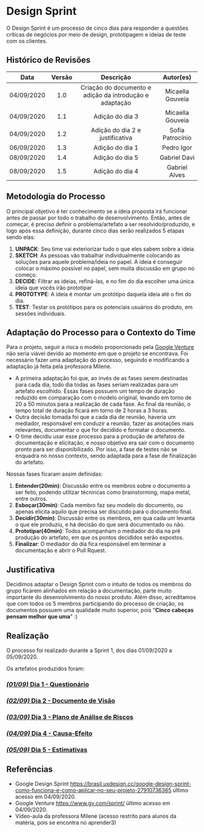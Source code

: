 # Design Sprint

O Design Sprint é um processo de cinco dias para responder a questões críticas de negócios por meio de design, prototipagem e ideias de teste com os clientes.

## Histórico de Revisões

|    Data    | Versão |         Descrição         |           Autor(es)            |
| :--------: | :----: | :-----------------------: | :----------------------------: |
| 04/09/2020 |  1.0   |  Criação do documento e adição da introdução e adaptação | Micaella Gouveia | 
| 04/09/2020 |  1.1   |  Adição do dia 3 | Micaella Gouveia | 
| 04/09/2020 |  1.2   |  Adição do dia 2 e justificativa | Sofia Patrocínio | 
| 06/09/2020 |  1.3   |  Adição do dia 1  | Pedro Igor | 
| 08/09/2020 |  1.4   |  Adição do dia 5  | Gabriel Davi | 
| 08/09/2020 |  1.5   |  Adição do dia 4  | Gabriel Alves | 

## Metodologia do Processo

O principal objetivo é ter conhecimento se a ideia proposta irá funcionar antes de passar por todo o trabalho de desenvolvimento. Então, antes de começar, é preciso definir o problema/artefato a ser resolvido/produzido, e logo após essa definição, durante cinco dias serão realizados 5 etapas sendo elas:
1. **UNPACK**: Seu time vai exteriorizar tudo o que eles sabem sobre a ideia.
2. **SKETCH**:  As pessoas vão trabalhar individualmente colocando as soluções para aquele problema/ideia no papel. A ideia é conseguir colocar o máximo possível no papel, sem muita discussão em grupo no começo.
3. **DECIDE**: Filtrar as ideias, refiná-las, e no fim do dia escolher uma única ideia que vocês irão prototipar
4. **PROTOTYPE**: A ideia é montar um protótipo daquela ideia até o fim do dia.
5. **TEST**: Testar os protótipos para os potenciais usuários do produto, em sessões individuais.

## Adaptação do Processo para o Contexto do Time
Para o projeto, seguir a risca o modelo proporcionado pela [Google Venture](https://www.gv.com/) não seria viável devido ao momento em que o projeto se encontrava. Foi necessário fazer uma adaptação do processo, seguindo e modificando a adaptação já feita pela professora Milene.

* A primeira adaptação foi que, ao invés de as fases serem destinadas para cada dia, todo dia todas as fases seriam realizadas para um artefato escolhido. Essas fases possuem um tempo de duração reduzido em comparação com o modelo original, levando em torno de 20 a 50 minutos para a realização de cada fase. Ao final da reunião, o tempo total de duração ficará em torno de 2 horas a 3 horas.
* Outra decisão tomada foi que a cada dia de reunião, haveria um mediador, responsável em conduzir a reunião, fazer as anotações mais relevantes, documentar o que for decidido e formatar o documento.
* O time decidiu usar esse processo para a produção de artefatos de documentação e elicitação, e nosso objetivo era sair com o documento pronto para ser disponibilizado. Por isso, a fase de testes não se enquadra no nosso contexto, sendo adaptada para a fase de finalização do artefato.

Nossas fases ficaram assim definidas:

1. **Entender(20min)**: Discussão entre os membros sobre o documento a ser feito, podendo utilizar técnincas como brainstorming, mapa metal, entre outros.
2. **Esboçar(30min)**: Cada membro faz seu modelo do documento, ou apenas elicita aquilo que precisa ser discutido para o documento final.
3. **Decidir(30min)**: Discussão entre os membros, em qua cada um levanta o que ele produziu, e há decisão do que será documentado ou não.
4. **Prototipar(40min)**: Todos acompanham o mediador do dia na pré produção do artefato, em que os pontos decididos serão expostos.
5. **Finalizar**: O mediador do dia fica responsável em terminar a documentação e abrir o Pull Rquest.

## Justificativa

Decidimos adaptar o Design Sprint com o intuito de todos os membros do grupo ficarem alinhados em relação a documentação, parte muito importante do desenvolvimento do nosso produto. Além disso, acreditamos que com todos os 5 membros participando do processo de criação, os documentos possuem uma qualidade muito superior, pois "**Cinco cabeças pensam melhor que uma**" :)

## Realização
O processo foi realizado durante a Sprint 1, dos dias 01/09/2020 a 05/09/2020.

Os artefatos produzidos foram:

### [*(01/09)* Dia 1 - Questionário](DesignSprint/dia1.md)
### [*(02/09)* Dia 2 - Documento de Visão](DesignSprint/dia2.md)
### [*(03/09)* Dia 3 - Plano de Análise de Riscos](DesignSprint/dia3.md)
### [*(04/09)* Dia 4 - Causa-Efeito](DesignSprint/dia4.md)
### [*(05/09)* Dia 5 - Estimativas](DesignSprint/dia5.md)


## Referências
* Google Design Sprint <https://brasil.uxdesign.cc/google-design-sprint-como-funciona-e-como-aplicar-no-seu-projeto-27910736365> último acesso em 04/09/2020.
* Google Venture <https://www.gv.com/sprint/> último acesso em 04/09/2020.
* Vídeo-aula da professora Milene (acesso restrito para alunos da matéria, pois se encontra no aprender3)

